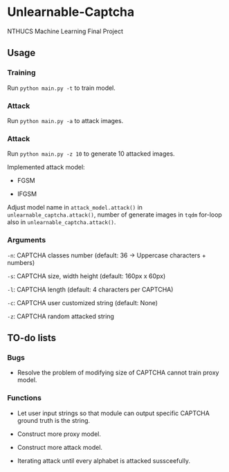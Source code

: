 # Unlearnable-Captcha
NTHUCS Machine Learning Final Project 

## Usage

### Training
Run `python main.py -t` to train model.

### Attack
Run `python main.py -a` to attack images.

### Attack
Run `python main.py -z 10` to generate 10 attacked images.

Implemented attack model:

* FGSM

* IFGSM

Adjust model name in `attack_model.attack()` in `unlearnable_captcha.attack()`, number of generate images in `tqdm` for-loop also in `unlearnable_captcha.attack()`.


### Arguments

`-n`: CAPTCHA classes number (default: 36 -> Uppercase characters + numbers)

`-s`: CAPTCHA size, width height (default: 160px x 60px)

`-l`: CAPTCHA length (default: 4 characters per CAPTCHA)

`-c`: CAPTCHA user customized string (default: None)

`-z`: CAPTCHA random attacked string 

## TO-do lists

### Bugs
* Resolve the problem of modifying size of CAPTCHA cannot train proxy model.

### Functions
* Let user input strings so that module can output specific CAPTCHA ground truth is the string.

* Construct more proxy model.

* Construct more attack model.

* Iterating attack until every alphabet is attacked sussceefully.